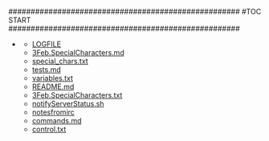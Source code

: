 







####################################################
#TOC START
####################################################
* [](.//README.md)
    * [LOGFILE](./LOGFILE)
    * [3Feb.SpecialCharacters.md](./3Feb.SpecialCharacters.md)
    * [special_chars.txt](./special_chars.txt)
    * [tests.md](./tests.md)
    * [variables.txt](./variables.txt)
    * [README.md](./README.md)
    * [3Feb.SpecialCharacters.txt](./3Feb.SpecialCharacters.txt)
    * [notifyServerStatus.sh](./notifyServerStatus.sh)
    * [notesfromirc](./notesfromirc)
    * [commands.md](./commands.md)
    * [control.txt](./control.txt)
